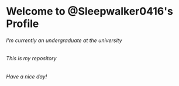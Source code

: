 <h1>Welcome to @Sleepwalker0416's Profile</h1>
<h6>I'm currently an undergraduate at the university</h6>
<h6>This is my repository</h6>
<h6>Have a nice day!</h6>
